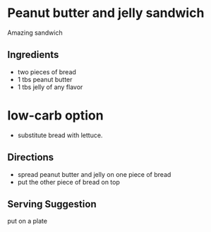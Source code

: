 # Peanut butter and jelly sandwich
Amazing sandwich

## Ingredients

* two pieces of bread
* 1 tbs peanut butter
* 1 tbs jelly of any flavor

# low-carb option
* substitute bread with lettuce. 

## Directions
* spread peanut butter and jelly on one piece of bread
* put the other piece of bread on top

## Serving Suggestion
put on a plate
